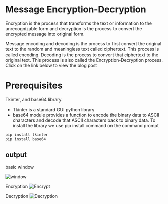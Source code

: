 
#   Message Encryption-Decryption

Encryption is the process that transforms the text or information to the unrecognizable form and decryption is the process to convert the encrypted message into original form.


Message encoding and decoding is the process to first convert the original text to the random and meaningless text called ciphertext. This process is called encoding. Decoding is the process to convert that ciphertext to the original text. This process is also called the Encryption-Decryption process.
 Click on the link below to view the blog post




#   Prerequisites

 Tkinter, and base64 library.
 - Tkinter is a standard GUI python library
- base64 module provides a function to encode the binary data to ASCII characters and decode that ASCII characters back to binary data.
To install the library we use pip install command on the command prompt

```
pip install tkinter
pip install base64

```

##  output

basic window 

![window](https://github.com/dishasudani01/massage_encrypt_decrypt/window.png)

Encryption
![Encrypt](https://github.com/dishasudani01/massage_encrypt_decrypt/encrypt.jpeg)

Decryption
![Decryption](https://github.com/dishasudani01/massage_encrypt_decrypt/decrypt.jpeg)
